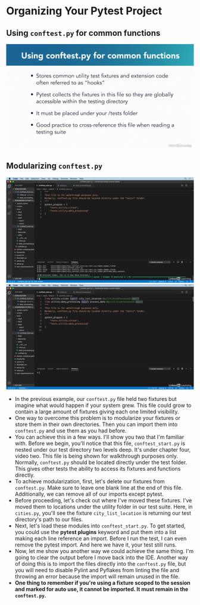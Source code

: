 # Organizing Your Pytest Project

## Using `conftest.py` for common functions

![img.png](images/conftest.png)

## Modularizing `conftest.py`

![img.png](modularizing_conftest.png)
![img.png](modularizing_conftest_with_import.png)

- In the previous example, our `conftest.py` file held two fixtures but imagine what would happen if your system grew.
This file could grow to contain a large amount of fixtures giving each one limited visibility.
- One way to overcome this problem is to modularize your fixtures or store them in their own directories. Then you can import them into
`conftest.py` and use them as you had before.
- You can achieve this in a few ways. I'll show you two that I'm familiar with. Before we begin, you'll notice that this
file, `conftest_start.py` is nested under our test directory two levels deep. It's under chapter four, video two. This
file is being shown for walkthrough purposes only. Normally, `conftest.py` should be located directly under the test
folder. This gives other tests the ability to access its fixtures and functions directly.
- To achieve modularization, first, let's delete our fixtures from `conftest.py`. Make sure to leave one blank line at
the end of this file. Additionally, we can remove all of our imports except pytest.
- Before proceeding, let's check out where I've moved these fixtures. I've moved them to locations under the utility
folder in our test suite. Here, in `cities.py`, you'll see the fixture `city_list_location` is returning our test
directory's path to our files.
- Next, let's load these modules into `conftest_start.py`. To get started, you could use the **pytest plugins** keyword
and put them into a list making each line reference an import. Before I run the test, I can even remove the pytest
import. And here we have it, your test still runs.
- Now, let me show you another way we could achieve the same thing. I'm going to clear the output before I move back
into the IDE. Another way of doing this is to import the files directly into the `conftest.py` file, but you will need
to disable Pylint and Pyflakes from linting the file and throwing an error because the import will remain unused in the
file.
- **One thing to remember if you're using a fixture scoped to the session and marked for auto use, it cannot be
imported. It must remain in the `conftest.py`.**
